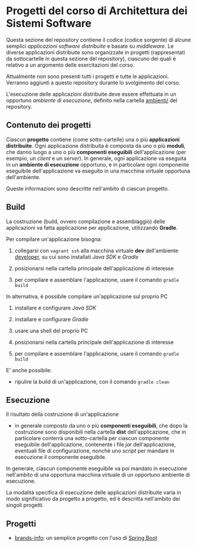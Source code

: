 # Progetti del corso di Architettura dei Sistemi Software

Questa sezione del repository contiene il codice (codice sorgente)
di alcune semplici *applicazioni software distribuite* e basate su *middleware*.
Le diverse applicazioni distribuite sono organizzate in progetti
(rappresentati da sottocartelle in questa sezione del repository),
ciascuno dei quali è relativo a un argomento delle esercitazioni del corso.

Attualmente non sono presenti tutti i progetti e tutte le applicazioni.
Verranno aggiunti a questo repository durante lo svolgimento del corso.

L'esecuzione delle applicazioni distribuite deve essere effettuata
in un opportuno *ambiente di esecuzione*,
definito nella cartella [ambienti/](../ambienti/) del repository.

## Contenuto dei progetti

Ciascun **progetto** contiene (come sotto-cartelle) una o più **applicazioni distribuite**.
Ogni applicazione distribuita è composta da uno o più **moduli**,
che danno luogo a uno o più **componenti eseguibili** dell'applicazione
(per esempio, un *client* e un *server*).
In generale, ogni applicazione va eseguita in un **ambiente di esecuzione** opportuno,
e in particolare ogni componente eseguibile dell'applicazione
va eseguito in una macchina virtuale opportuna dell'ambiente.

Queste informazioni sono descritte nell'ambito di ciascun progetto.

## Build  

La costruzione (build, ovvero compilazione e assemblaggio) delle applicazioni
va fatta applicazione per applicazione,
utilizzando **Gradle**.

Per compilare un'applicazione bisogna:

1. collegarsi con `vagrant ssh` alla macchina virtuale **dev**
   dell'ambiente [developer](../ambienti/developer/), su cui sono installati *Java SDK* e *Gradle*

2. posizionarsi nella cartella principale dell'applicazione di interesse

3. per compilare e assemblare l'applicazione, usare il comando `gradle build`

In alternativa, è possibile compilare un'applicazione sul proprio PC

1. installare e configurare *Java SDK*

2. installare e configurare *Gradle*

3. usare una shell del proprio PC

4. posizionarsi nella cartella principale dell'applicazione di interesse

5. per compilare e assemblare l'applicazione, usare il comando `gradle build`

E' anche possibile:

* ripulire la build di un'applicazione, con il comando `gradle clean`


## Esecuzione

Il risultato della costruzione di un'applicazione
+ in generale composto da uno o più **componenti eseguibili**,
che dopo la costruzione sono disponibili nella cartella **dist** dell'applicazione,
che in particolare conterrà una sotto-cartella per ciascun componente eseguibile dell'applicazione,
contenente i file *jar* dell'applicazione, eventuali file di configurazione,
nonchè uno *script* per mandare in esecuzione il componente eseguibile.

In generale, ciascun componente eseguibile va poi mandato in esecuzione
nell'ambito di una opportuna macchina virtuale di un opportuno ambiente di esecuzione.

La modalità specifica di esecuzione delle applicazioni distribuite
varia in modo significativo da progetto a progetto,
ed è descritta nell'ambito dei singoli progetti.

## Progetti

* [brands-info](brands-info/): un semplice progetto con l'uso di [Spring Boot](https://projects.spring.io/spring-boot/) 
